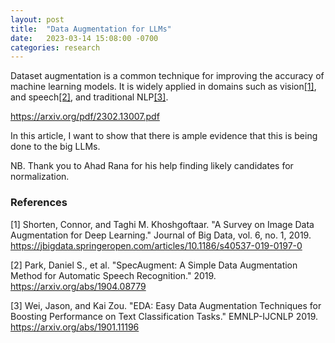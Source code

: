 ```yaml
---
layout: post
title:  "Data Augmentation for LLMs"
date:   2023-03-14 15:08:00 -0700
categories: research
---
```

Dataset augmentation is a common technique for improving the accuracy of machine learning models.
It is widely applied in domains such as vision[[1]](#1), and speech[[2]](#2), and traditional NLP[[3]](#3).

https://arxiv.org/pdf/2302.13007.pdf

In this article, I want to show that there is ample evidence that this is being done to the big LLMs.

NB. Thank you to Ahad Rana for his help finding likely candidates for normalization.

### References 
<a id="1">[1]</a>
Shorten, Connor, and Taghi M. Khoshgoftaar. "A Survey on Image Data Augmentation for Deep Learning." Journal of Big Data, vol. 6, no. 1, 2019. <a href="https://jbigdata.springeropen.com/articles/10.1186/s40537-019-0197-0">https://jbigdata.springeropen.com/articles/10.1186/s40537-019-0197-0</a>

<a id="2">[2]</a>
Park, Daniel S., et al. "SpecAugment: A Simple Data Augmentation Method for Automatic Speech Recognition." 2019. <a href="https://arxiv.org/abs/1904.08779">https://arxiv.org/abs/1904.08779</a>

<a id="3">[3]</a> Wei, Jason, and Kai Zou. "EDA: Easy Data Augmentation Techniques for Boosting Performance on Text Classification Tasks." EMNLP-IJCNLP 2019. <a href="https://arxiv.org/abs/1901.11196">https://arxiv.org/abs/1901.11196</a>
